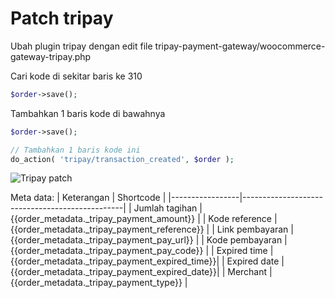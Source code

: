# Patch tripay

Ubah plugin tripay dengan edit file tripay-payment-gateway/woocommerce-gateway-tripay.php

Cari kode di sekitar baris ke 310
```php
$order->save();
```
Tambahkan 1 baris kode di bawahnya
```php
$order->save();

// Tambahkan 1 baris kode ini
do_action( 'tripay/transaction_created', $order );
```

![Tripay patch ](https://i.postimg.cc/2jFhz54m/tripay.png)

Meta data:
| Keterangan      | Shortcode                                      |
|-----------------|------------------------------------------------|
| Jumlah tagihan  | {{order_metadata._tripay_payment_amount}}      |
| Kode reference  | {{order_metadata._tripay_payment_reference}}   |
| Link pembayaran | {{order_metadata._tripay_payment_pay_url}}     |
| Kode pembayaran | {{order_metadata._tripay_payment_pay_code}}    |
| Expired time    | {{order_metadata._tripay_payment_expired_time}}|
| Expired date    | {{order_metadata._tripay_payment_expired_date}}|
| Merchant        | {{order_metadata._tripay_payment_type}}        |
